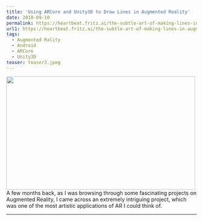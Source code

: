 ```yaml
---
title: 'Using ARCore and Unity3D to Draw Lines in Augmented Reality'
date: 2018-09-10
permalink: https://heartbeat.fritz.ai/the-subtle-art-of-making-lines-in-augmented-reality-using-arcore-and-unity3d-e26718dffa03
url1: https://heartbeat.fritz.ai/the-subtle-art-of-making-lines-in-augmented-reality-using-arcore-and-unity3d-e26718dffa03
tags:
  - Augmented Rality
  - Android
  - ARCore
  - Unity3D
teaser: teaser3.jpeg
---
```


<!-- ![Alt text](https://shivangchopra11.github.io/images/teaser3.jpeg) \ -->
<img src="https://shivangchopra11.github.io/images/teaser3.jpeg" width="500" height="300" /> <br />
A few months back, as I was browsing through some fascinating projects on Augmented Reality, I came across an extremely intriguing project, which was one of the most artistic applications of AR I could think of.

---
